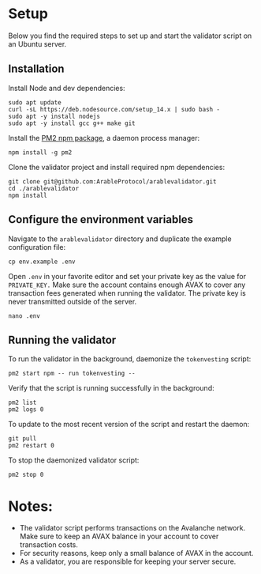 # Setup

Below you find the required steps to set up and start the validator script on an Ubuntu server.

## Installation 
Install Node and dev dependencies:

```
sudo apt update
curl -sL https://deb.nodesource.com/setup_14.x | sudo bash -
sudo apt -y install nodejs
sudo apt -y install gcc g++ make git
```

Install the [PM2 npm package](https://pm2.keymetrics.io/), a daemon process manager:

```
npm install -g pm2
```

Clone the validator project and install required npm dependencies:

```
git clone git@github.com:ArableProtocol/arablevalidator.git
cd ./arablevalidator
npm install
```

## Configure the environment variables
Navigate to the `arablevalidator` directory and duplicate the example configuration file:
```
cp env.example .env
```

Open `.env` in your favorite editor and set your private key as the value for `PRIVATE_KEY.` Make sure the account contains enough AVAX to cover any transaction fees generated when running the validator. The private key is never transmitted outside of the server.
```
nano .env
```

## Running the validator
To run the validator in the background, daemonize the `tokenvesting` script:
```
pm2 start npm -- run tokenvesting --
```
Verify that the script is running successfully in the background:
```
pm2 list
pm2 logs 0
```

To update to the most recent version of the script and restart the daemon:
  ```
  git pull
  pm2 restart 0
  ```

To stop the daemonized validator script:
```
pm2 stop 0
```

# Notes:

- The validator script performs transactions on the Avalanche network. Make sure to keep an AVAX balance in your account to cover transaction costs.
- For security reasons, keep only a small balance of AVAX in the account.
- As a validator, you are responsible for keeping your server secure.

